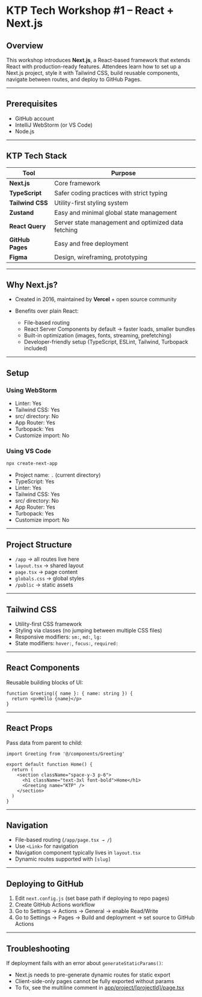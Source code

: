 # KTP Tech Workshop #1 – React + Next.js

## Overview

This workshop introduces **Next.js**, a React-based framework that extends React with production-ready features. Attendees learn how to set up a Next.js project, style it with Tailwind CSS, build reusable components, navigate between routes, and deploy to GitHub Pages.

---

## Prerequisites

* GitHub account
* IntelliJ WebStorm (or VS Code)
* Node.js

---

## KTP Tech Stack

| Tool             | Purpose                                             |
| ---------------- | --------------------------------------------------- |
| **Next.js**      | Core framework                                      |
| **TypeScript**   | Safer coding practices with strict typing           |
| **Tailwind CSS** | Utility-first styling system                        |
| **Zustand**      | Easy and minimal global state management            |
| **React Query**  | Server state management and optimized data fetching |
| **GitHub Pages** | Easy and free deployment                            |
| **Figma**        | Design, wireframing, prototyping                    |

---

## Why Next.js?

* Created in 2016, maintained by **Vercel** + open source community
* Benefits over plain React:

  * File-based routing
  * React Server Components by default → faster loads, smaller bundles
  * Built-in optimization (images, fonts, streaming, prefetching)
  * Developer-friendly setup (TypeScript, ESLint, Tailwind, Turbopack included)

---

## Setup

### Using WebStorm

* Linter: Yes
* Tailwind CSS: Yes
* src/ directory: No
* App Router: Yes
* Turbopack: Yes
* Customize import: No

### Using VS Code

```bash
npx create-next-app
```

* Project name: `.` (current directory)
* TypeScript: Yes
* Linter: Yes
* Tailwind CSS: Yes
* src/ directory: No
* App Router: Yes
* Turbopack: Yes
* Customize import: No

---

## Project Structure

* `/app` → all routes live here
* `layout.tsx` → shared layout
* `page.tsx` → page content
* `globals.css` → global styles
* `/public` → static assets

---

## Tailwind CSS

* Utility-first CSS framework
* Styling via classes (no jumping between multiple CSS files)
* Responsive modifiers: `sm:`, `md:`, `lg:`
* State modifiers: `hover:`, `focus:`, `required:`

---

## React Components

Reusable building blocks of UI:

```tsx
function Greeting({ name }: { name: string }) {
  return <p>Hello {name}</p>
}
```

---

## React Props

Pass data from parent to child:

```tsx
import Greeting from '@/components/Greeting'

export default function Home() {
  return (
    <section className="space-y-3 p-6">
      <h1 className="text-3xl font-bold">Home</h1>
      <Greeting name="KTP" />
    </section>
  )
}
```

---

## Navigation

* File-based routing (`/app/page.tsx → /`)
* Use `<Link>` for navigation
* Navigation component typically lives in `layout.tsx`
* Dynamic routes supported with `[slug]`

---

## Deploying to GitHub

1. Edit `next.config.js` (set base path if deploying to repo pages)
2. Create GitHub Actions workflow
3. Go to Settings → Actions → General → enable Read/Write
4. Go to Settings → Pages → Build and deployment → set source to GitHub Actions

---

## Troubleshooting

If deployment fails with an error about `generateStaticParams()`:

* Next.js needs to pre-generate dynamic routes for static export
* Client-side-only pages cannot be fully exported without params
* To fix, see the multiline comment in [app/project/[projectId]/page.tsx](app/project/[projectId]/page.tsx)
